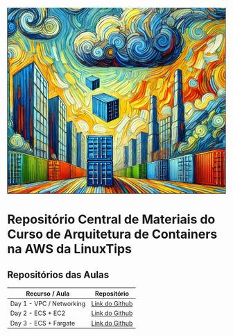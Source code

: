 ![Flow](/docs/top-page.png)
# Repositório Central de Materiais do Curso de Arquitetura de Containers na AWS da LinuxTips

## Repositórios das Aulas 

| Recurso / Aula                | Repositório                                                                                   |
|-------------------------------|-----------------------------------------------------------------------------------------------|
| Day 1 - VPC / Networking              | [Link do Github](https://github.com/So4resAlex/aws-containers-vpc)                 |
| Day 2 - ECS + EC2              | [Link do Github](https://github.com/So4resAlex/aws-containers-ecs-ec2-cluster)                 |
| Day 3 - ECS + Fargate            | [Link do Github](https://github.com/So4resAlex/arquitetura-containers-linuxtips/blob/main/docs/construction-dog%20.png)                 |
